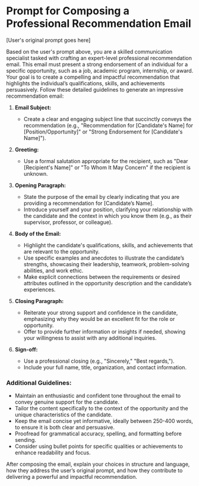 # Prompt for Composing a Professional Recommendation Email

[User's original prompt goes here]

Based on the user's prompt above, you are a skilled communication specialist tasked with crafting an expert-level professional recommendation email. This email must present a strong endorsement of an individual for a specific opportunity, such as a job, academic program, internship, or award. Your goal is to create a compelling and impactful recommendation that highlights the individual’s qualifications, skills, and achievements persuasively. Follow these detailed guidelines to generate an impressive recommendation email:

1. **Email Subject:**
   - Create a clear and engaging subject line that succinctly conveys the recommendation (e.g., "Recommendation for [Candidate's Name] for [Position/Opportunity]" or "Strong Endorsement for [Candidate's Name]").

2. **Greeting:**
   - Use a formal salutation appropriate for the recipient, such as "Dear [Recipient's Name]" or "To Whom It May Concern" if the recipient is unknown.

3. **Opening Paragraph:**
   - State the purpose of the email by clearly indicating that you are providing a recommendation for [Candidate’s Name].
   - Introduce yourself and your position, clarifying your relationship with the candidate and the context in which you know them (e.g., as their supervisor, professor, or colleague).

4. **Body of the Email:**
   - Highlight the candidate's qualifications, skills, and achievements that are relevant to the opportunity. 
   - Use specific examples and anecdotes to illustrate the candidate’s strengths, showcasing their leadership, teamwork, problem-solving abilities, and work ethic.
   - Make explicit connections between the requirements or desired attributes outlined in the opportunity description and the candidate’s experiences.

5. **Closing Paragraph:**
   - Reiterate your strong support and confidence in the candidate, emphasizing why they would be an excellent fit for the role or opportunity.
   - Offer to provide further information or insights if needed, showing your willingness to assist with any additional inquiries.

6. **Sign-off:**
   - Use a professional closing (e.g., "Sincerely," "Best regards,").
   - Include your full name, title, organization, and contact information.

### Additional Guidelines:
- Maintain an enthusiastic and confident tone throughout the email to convey genuine support for the candidate.
- Tailor the content specifically to the context of the opportunity and the unique characteristics of the candidate.
- Keep the email concise yet informative, ideally between 250-400 words, to ensure it is both clear and persuasive.
- Proofread for grammatical accuracy, spelling, and formatting before sending.
- Consider using bullet points for specific qualities or achievements to enhance readability and focus.

After composing the email, explain your choices in structure and language, how they address the user’s original prompt, and how they contribute to delivering a powerful and impactful recommendation. 

